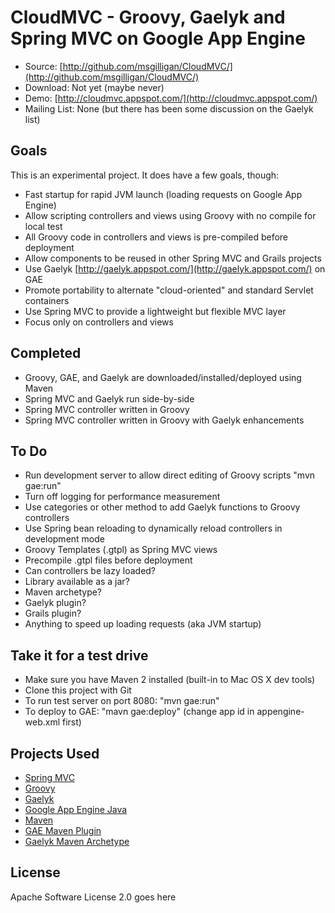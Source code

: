 CloudMVC - Groovy, Gaelyk and Spring MVC on Google App Engine
=============================================================

* Source: [http://github.com/msgilligan/CloudMVC/](http://github.com/msgilligan/CloudMVC/)
* Download: Not yet (maybe never)
* Demo: [http://cloudmvc.appspot.com/](http://cloudmvc.appspot.com/)
* Mailing List: None (but there has been some discussion on the Gaelyk list)

Goals
-----

This is an experimental project.  It does have a few goals, though:

* Fast startup for rapid JVM launch (loading requests on Google App Engine)
* Allow scripting controllers and views using Groovy with no compile for local test
* All Groovy code in controllers and views is pre-compiled before deployment
* Allow components to be reused in other Spring MVC and Grails projects
* Use Gaelyk [http://gaelyk.appspot.com/](http://gaelyk.appspot.com/) on GAE
* Promote portability to alternate "cloud-oriented" and standard Servlet containers
* Use Spring MVC to provide a lightweight but flexible MVC layer
* Focus only on controllers and views


Completed
---------

* Groovy, GAE, and Gaelyk are downloaded/installed/deployed using Maven
* Spring MVC and Gaelyk run side-by-side
* Spring MVC controller written in Groovy
* Spring MVC controller written in Groovy with Gaelyk enhancements

To Do
------

* Run development server to allow direct editing of Groovy scripts "mvn gae:run"
* Turn off logging for performance measurement
* Use categories or other method to add Gaelyk functions to Groovy controllers
* Use Spring bean reloading to dynamically reload controllers in development mode
* Groovy Templates (.gtpl) as Spring MVC views
* Precompile .gtpl files before deployment
* Can controllers be lazy loaded?
* Library available as a jar?
* Maven archetype?
* Gaelyk plugin?
* Grails plugin?
* Anything to speed up loading requests (aka JVM startup)

Take it for a test drive
------------------------

* Make sure you have Maven 2 installed (built-in to Mac OS X dev tools)
* Clone this project with Git
* To run test server on port 8080:  "mvn gae:run"
* To deploy to GAE: "mavn gae:deploy" (change app id in appengine-web.xml first)


Projects Used
--------------

* [Spring MVC](http://static.springsource.org/spring/docs/3.0.x/spring-framework-reference/html/mvc.html)
* [Groovy](http://groovy.codehaus.org/)
* [Gaelyk](http://gaelyk.appspot.com/)
* [Google App Engine Java](http://code.google.com/appengine/docs/java/overview.html)
* [Maven](http://maven.apache.org/)
* [GAE Maven Plugin](http://code.google.com/p/maven-gae-plugin/)
* [Gaelyk Maven Archetype](http://code.google.com/p/maven-gaelyk/)

License
-------
Apache Software License 2.0 goes here
